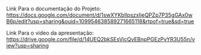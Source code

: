 Link Para o documentação do Projeto: https://docs.google.com/document/d/1swXYKbIlpszxIjeQPZp7P35gGAx0wB6p/edit?usp=sharing&ouid=109954638589271665118&rtpof=true&sd=true

Link Para o video da apresentação: https://drive.google.com/file/d/14UEQ2bkSEsVicQvEBnpPGEzPvYR3U55n/view?usp=sharing
